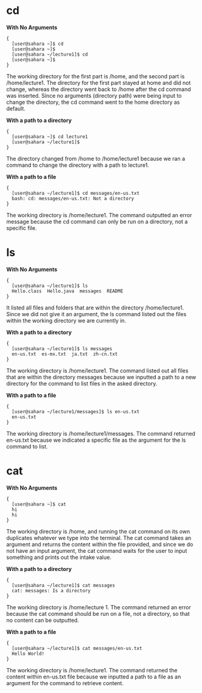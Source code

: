 # cd
**With No Arguments**
```
{
  [user@sahara ~]$ cd
  [user@sahara ~]$
  [user@sahara ~/lecture1]$ cd
  [user@sahara ~]$
}
```

The working directory for the first part is /home, and the second part is /home/lecture1. The directory for the first
part stayed at home and did not change, whereas the directory went back to /home after the cd command was inserted.
Since no arguments (directory path) were being input to change the directory, the cd command went to the home
directory as default.

**With a path to a directory**
```
{
  [user@sahara ~]$ cd lecture1
  [user@sahara ~/lecture1]$ 
} 
```

The directory changed from /home to /home/lecture1 because we ran a command to change the directory with a path to lecture1.

**With a path to a file**
```
{
  [user@sahara ~/lecture1]$ cd messages/en-us.txt
  bash: cd: messages/en-us.txt: Not a directory
} 
```

The working directory is /home/lecture1. The command outputted an error message because the cd command can only be run on
a directory, not a specific file.

# ls
**With No Arguments**
```
{
  [user@sahara ~/lecture1]$ ls
  Hello.class  Hello.java  messages  README
} 
```

It listed all files and folders that are within the directory /home/lecture1. Since we did not give it an argument, the ls
command listed out the files within the working directory we are currently in.

**With a path to a directory**
```
{
  [user@sahara ~/lecture1]$ ls messages
  en-us.txt  es-mx.txt  ja.txt  zh-cn.txt
} 
```

The working directory is /home/lecture1. The command listed out all files that are within the directory messages because
we inputted a path to a new directory for the command to list files in the asked directory.

**With a path to a file**
```
{
  [user@sahara ~/lecture1/messages]$ ls en-us.txt
  en-us.txt
}

```
The working directory is /home/lecture1/messages. The command returned en-us.txt because we indicated a specific file as
the argument for the ls command to list.

# cat
**With No Arguments**
```
{
  [user@sahara ~]$ cat
  hi
  hi
}
```
The working directory is /home, and running the cat command on its own duplicates whatever we type into the
terminal. The cat command takes an argument and returns the content within the file provided, and since we do
not have an input argument, the cat command waits for the user to input something and prints out the intake
value.

**With a path to a directory**
```
{
  [user@sahara ~/lecture1]$ cat messages
  cat: messages: Is a directory
}
```

The working directory is /home/lecture 1. The command returned an error because the cat command should be run on a
file, not a directory, so that no content can be outputted.

**With a path to a file**
```
{
  [user@sahara ~/lecture1]$ cat messages/en-us.txt
  Hello World!
} 
```

The working directory is /home/lecture1. The command returned the content within en-us.txt file because we inputted
a path to a file as an argument for the command to retrieve content.
